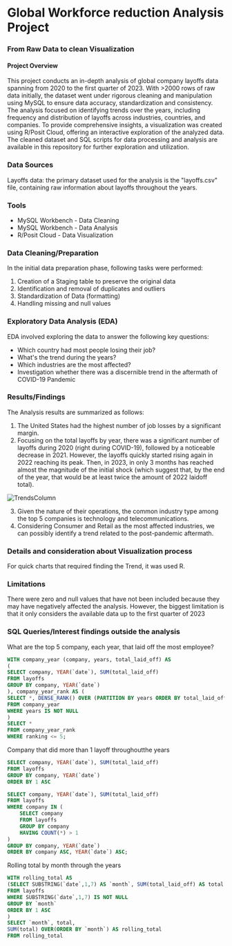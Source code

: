 # Global Workforce reduction Analysis Project
### From Raw Data to clean Visualization

#### Project Overview
This project conducts an in-depth analysis of global company layoffs data spanning from 2020 to the first quarter of 2023. With >2000 rows of raw data initially, the dataset went under rigorous cleaning and manipulation using MySQL to ensure data accuracy, standardization and consistency. The analysis focused on identifying trends over the years, including frequency and distribution of layoffs across industries, countries, and companies. To provide comprehensive insights, a visualization was created using R/Posit Cloud, offering an interactive exploration of the analyzed data. The cleaned dataset and SQL scripts for data processing and analysis are available in this repository for further exploration and utilization.

### Data Sources
Layoffs data: the primary dataset used for the analysis is the "layoffs.csv" file, containing raw information about layoffs throughout the years.

### Tools
- MySQL Workbench - Data Cleaning
- MySQL Workbench - Data Analysis
- R/Posit Cloud - Data Visualization

### Data Cleaning/Preparation
In the initial data preparation phase, following tasks were performed:
1. Creation of a Staging table to preserve the original data
2. Identification and removal of duplicates and outliers
3. Standardization of Data (formatting)
4. Handling missing and null values

### Exploratory Data Analysis (EDA)
EDA involved exploring the data to answer the following key questions:
- Which country had most people losing their job?
- What's the trend during the years? 
- Which industries are the most affected?
- Investigation whether there was a discernible trend in the aftermath of COVID-19 Pandemic

### Results/Findings
The Analysis results are summarized as follows:
1. The United States had the highest number of job losses by a significant margin.
2. Focusing on the total layoffs by year, there was a significant number of layoffs during 2020 (right during COVID-19), followed by a noticeable decrease in 2021. However, the layoffs quickly started rising again in 2022 reaching its peak. Then, in 2023, in only 3 months has reached almost the magnitude of the initial shock (which suggest that, by the end of the year, that would be at least twice the amount of 2022 laidoff total).

<img src="https://github.com/matteoproietti1/Workforce_Reduction_Analysis/assets/169601063/b273d94f-531b-4d57-92ea-0bc5b7ad87a9" alt="TrendsColumn" align="center">

3. Given the nature of their operations, the common industry type among the top 5 companies is technology and telecommunications.
4. Considering Consumer and Retail as the most affected industries, we can possibly identify a trend related to the post-pandemic aftermath.


### Details and consideration about Visualization process
For quick charts that required finding the Trend, it was used R.

### Limitations
There were zero and null values that have not been included because they may have negatively affected the analysis. However, the biggest limitation is that it only considers the available data up to the first quarter of 2023


### SQL Queries/Interest findings outside the analysis
What are the top 5 company, each year, that laid off the most employee?
```sql
WITH company_year (company, years, total_laid_off) AS
(
SELECT company, YEAR(`date`), SUM(total_laid_off)
FROM layoffs
GROUP BY company, YEAR(`date`)
), company_year_rank AS (
SELECT *, DENSE_RANK() OVER (PARTITION BY years ORDER BY total_laid_off DESC) AS ranking
FROM company_year
WHERE years IS NOT NULL
)
SELECT * 
FROM company_year_rank
WHERE ranking <= 5;
```
Company that did more than 1 layoff throughoutthe years
```sql
SELECT company, YEAR(`date`), SUM(total_laid_off)
FROM layoffs
GROUP BY company, YEAR(`date`)
ORDER BY 1 ASC

SELECT company, YEAR(`date`), SUM(total_laid_off)
FROM layoffs
WHERE company IN (
    SELECT company
    FROM layoffs
    GROUP BY company
    HAVING COUNT(*) > 1
)
GROUP BY company, YEAR(`date`)
ORDER BY company ASC, YEAR(`date`) ASC;
```
Rolling total by month through the years
```sql
WITH rolling_total AS 
(SELECT SUBSTRING(`date`,1,7) AS `month`, SUM(total_laid_off) AS total
FROM layoffs
WHERE SUBSTRING(`date`,1,7) IS NOT NULL
GROUP BY `month`
ORDER BY 1 ASC
)
SELECT `month`, total,
SUM(total) OVER(ORDER BY `month`) AS rolling_total
FROM rolling_total
```
